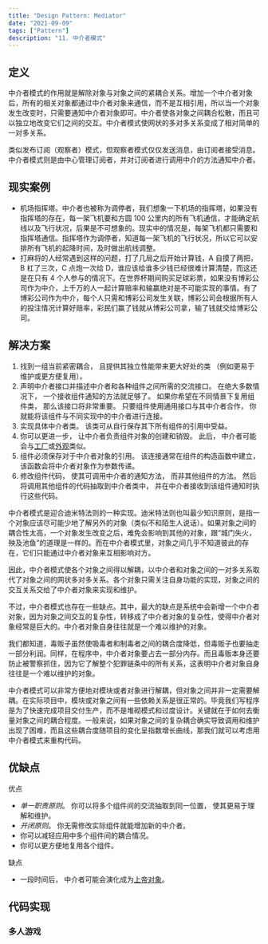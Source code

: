 ```yaml
---
title: "Design Pattern: Mediator"
date: "2021-09-09"
tags: ["Pattern"]
description: "11. 中介者模式"
---
```


## 定义

中介者模式的作用就是解除对象与对象之间的紧耦合关系。增加一个中介者对象后，所有的相关对象都通过中介者对象来通信，而不是互相引用，所以当一个对象发生改变时，只需要通知中介者对象即可。中介者使各对象之间耦合松散，而且可以独立地改变它们之间的交互。中介者模式使网状的多对多关系变成了相对简单的一对多关系。

类似发布订阅（观察者）模式，但观察者模式仅仅发送消息，由订阅者接受消息。中介者模式则是由中心管理订阅者，并对订阅者进行调用中介的方法通知中介者。

## 现实案例

- 机场指挥塔。中介者也被称为调停者，我们想象一下机场的指挥塔，如果没有指挥塔的存在，每一架飞机要和方圆 100 公里内的所有飞机通信，才能确定航线以及飞行状况，后果是不可想象的。现实中的情况是，每架飞机都只需要和指挥塔通信。指挥塔作为调停者，知道每一架飞机的飞行状况，所以它可以安排所有飞机的起降时间，及时做出航线调整。
- 打麻将的人经常遇到这样的问题，打了几局之后开始计算钱，A 自摸了两把，B 杠了三次，C 点炮一次给 D，谁应该给谁多少钱已经很难计算清楚，而这还是在只有 4 个人参与的情况下。在世界杯期间购买足球彩票，如果没有博彩公司作为中介，上千万的人一起计算赔率和输赢绝对是不可能实现的事情。有了博彩公司作为中介，每个人只需和博彩公司发生关联，博彩公司会根据所有人的投注情况计算好赔率，彩民们赢了钱就从博彩公司拿，输了钱就交给博彩公司。

## 解决方案

1. 找到一组当前紧密耦合， 且提供其独立性能带来更大好处的类 （例如更易于维护或更方便复用）。
2. 声明中介者接口并描述中介者和各种组件之间所需的交流接口。 在绝大多数情况下， 一个接收组件通知的方法就足够了。 如果你希望在不同情景下复用组件类， 那么该接口将非常重要。 只要组件使用通用接口与其中介者合作， 你就能将该组件与不同实现中的中介者进行连接。
3. 实现具体中介者类。 该类可从自行保存其下所有组件的引用中受益。
4. 你可以更进一步， 让中介者负责组件对象的创建和销毁。 此后， 中介者可能会与[工厂](https://refactoringguru.cn/design-patterns/abstract-factory)或[外观](https://refactoringguru.cn/design-patterns/facade)类似。
5. 组件必须保存对于中介者对象的引用。 该连接通常在组件的构造函数中建立， 该函数会将中介者对象作为参数传递。
6. 修改组件代码， 使其可调用中介者的通知方法， 而非其他组件的方法。 然后将调用其他组件的代码抽取到中介者类中， 并在中介者接收到该组件通知时执行这些代码。

中介者模式是迎合迪米特法则的一种实现。迪米特法则也叫最少知识原则，是指一个对象应该尽可能少地了解另外的对象（类似不和陌生人说话）。如果对象之间的耦合性太高，一个对象发生改变之后，难免会影响到其他的对象，跟“城门失火，殃及池鱼”的道理是一样的。而在中介者模式里，对象之间几乎不知道彼此的存在，它们只能通过中介者对象来互相影响对方。

因此，中介者模式使各个对象之间得以解耦，以中介者和对象之间的一对多关系取代了对象之间的网状多对多关系。各个对象只需关注自身功能的实现，对象之间的交互关系交给了中介者对象来实现和维护。

不过，中介者模式也存在一些缺点。其中，最大的缺点是系统中会新增一个中介者对象，因为对象之间交互的复杂性，转移成了中介者对象的复杂性，使得中介者对象经常是巨大的。中介者对象自身往往就是一个难以维护的对象。

我们都知道，毒贩子虽然使吸毒者和制毒者之间的耦合度降低，但毒贩子也要抽走一部分利润。同样，在程序中，中介者对象要占去一部分内存。而且毒贩本身还要防止被警察抓住，因为它了解整个犯罪链条中的所有关系，这表明中介者对象自身往往是一个难以维护的对象。

中介者模式可以非常方便地对模块或者对象进行解耦，但对象之间并非一定需要解耦。在实际项目中，模块或对象之间有一些依赖关系是很正常的。毕竟我们写程序是为了快速完成项目交付生产，而不是堆砌模式和过度设计。关键就在于如何去衡量对象之间的耦合程度。一般来说，如果对象之间的复杂耦合确实导致调用和维护出现了困难，而且这些耦合度随项目的变化呈指数增长曲线，那我们就可以考虑用中介者模式来重构代码。

## 优缺点

优点

- _单一职责原则_。 你可以将多个组件间的交流抽取到同一位置， 使其更易于理解和维护。
- _开闭原则_。 你无需修改实际组件就能增加新的中介者。
- 你可以减轻应用中多个组件间的耦合情况。
- 你可以更方便地复用各个组件。

缺点

- 一段时间后， 中介者可能会演化成为[上帝对象](https://refactoringguru.cn/antipatterns/god-object)。

## 代码实现

### 多人游戏
